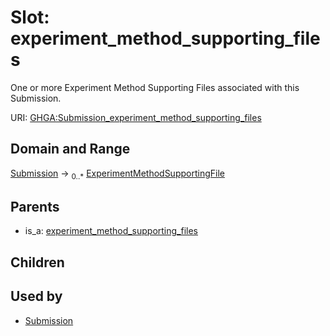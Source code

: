 
# Slot: experiment_method_supporting_files


One or more Experiment Method Supporting Files associated with this Submission.

URI: [GHGA:Submission_experiment_method_supporting_files](https://w3id.org/GHGA/Submission_experiment_method_supporting_files)


## Domain and Range

[Submission](Submission.md) &#8594;  <sub>0..\*</sub> [ExperimentMethodSupportingFile](ExperimentMethodSupportingFile.md)

## Parents

 *  is_a: [experiment_method_supporting_files](experiment_method_supporting_files.md)

## Children


## Used by

 * [Submission](Submission.md)
